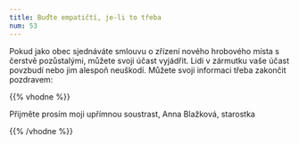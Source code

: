 ```yaml
---
title: Buďte empatičtí, je-li to třeba
num: 53
---
```

Pokud jako obec sjednáváte smlouvu o zřízení nového hrobového místa s čerstvě pozůstalými, můžete svoji účast vyjádřit. Lidi v zármutku vaše účast povzbudí nebo jim alespoň neuškodí. Můžete svoji informaci třeba zakončit pozdravem:

{{% vhodne %}}

Přijměte prosím moji upřímnou soustrast, Anna Blažková, starostka

{{% /vhodne %}}
